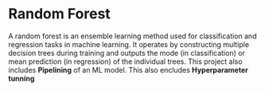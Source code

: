 # Random Forest 
A random forest is an ensemble learning method used for classification and regression tasks in machine learning. It operates by constructing multiple decision trees during training and outputs the mode (in classification) or mean prediction (in regression) of the individual trees.
This project also includes **Pipelining** of an ML model. This also encludes **Hyperparameter tunning**
